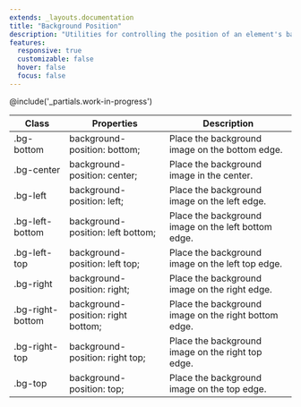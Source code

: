 ```yaml
---
extends: _layouts.documentation
title: "Background Position"
description: "Utilities for controlling the position of an element's background image."
features:
  responsive: true
  customizable: false
  hover: false
  focus: false
---
```


@include('_partials.work-in-progress')

<div class="border-t border-grey-lighter">
    <table class="w-full text-left" style="border-collapse: collapse;">
        <thead>
          <tr>
              <th class="text-sm font-semibold text-grey-darker p-2 bg-grey-lightest">Class</th>
              <th class="text-sm font-semibold text-grey-darker p-2 bg-grey-lightest">Properties</th>
              <th class="text-sm font-semibold text-grey-darker p-2 bg-grey-lightest">Description</th>
          </tr>
        </thead>
        <tbody class="align-baseline">
            <tr>
                <td class="p-2 border-t border-smoke font-mono text-xs text-purple-dark whitespace-no-wrap">.bg-bottom</td>
                <td class="p-2 border-t border-smoke font-mono text-xs text-blue-dark whitespace-no-wrap">background-position: bottom;</td>
                <td class="p-2 border-t border-smoke text-sm text-grey-darker">Place the background image on the bottom edge.</td>
            </tr>
            <tr>
                <td class="p-2 border-t border-smoke-light font-mono text-xs text-purple-dark whitespace-no-wrap">.bg-center</td>
                <td class="p-2 border-t border-smoke-light font-mono text-xs text-blue-dark whitespace-no-wrap">background-position: center;</td>
                <td class="p-2 border-t border-smoke-light text-sm text-grey-darker">Place the background image in the center.</td>
            </tr>
            <tr>
                <td class="p-2 border-t border-smoke-light font-mono text-xs text-purple-dark whitespace-no-wrap">.bg-left</td>
                <td class="p-2 border-t border-smoke-light font-mono text-xs text-blue-dark whitespace-no-wrap">background-position: left;</td>
                <td class="p-2 border-t border-smoke-light text-sm text-grey-darker">Place the background image on the left edge.</td>
            </tr>
            <tr>
                <td class="p-2 border-t border-smoke-light font-mono text-xs text-purple-dark whitespace-no-wrap">.bg-left-bottom</td>
                <td class="p-2 border-t border-smoke-light font-mono text-xs text-blue-dark whitespace-no-wrap">background-position: left bottom;</td>
                <td class="p-2 border-t border-smoke-light text-sm text-grey-darker">Place the background image on the left bottom edge.</td>
            </tr>
            <tr>
                <td class="p-2 border-t border-smoke-light font-mono text-xs text-purple-dark whitespace-no-wrap">.bg-left-top</td>
                <td class="p-2 border-t border-smoke-light font-mono text-xs text-blue-dark whitespace-no-wrap">background-position: left top;</td>
                <td class="p-2 border-t border-smoke-light text-sm text-grey-darker">Place the background image on the left top edge.</td>
            </tr>
            <tr>
                <td class="p-2 border-t border-smoke-light font-mono text-xs text-purple-dark whitespace-no-wrap">.bg-right</td>
                <td class="p-2 border-t border-smoke-light font-mono text-xs text-blue-dark whitespace-no-wrap">background-position: right;</td>
                <td class="p-2 border-t border-smoke-light text-sm text-grey-darker">Place the background image on the right edge.</td>
            </tr>
            <tr>
                <td class="p-2 border-t border-smoke-light font-mono text-xs text-purple-dark whitespace-no-wrap">.bg-right-bottom</td>
                <td class="p-2 border-t border-smoke-light font-mono text-xs text-blue-dark whitespace-no-wrap">background-position: right bottom;</td>
                <td class="p-2 border-t border-smoke-light text-sm text-grey-darker">Place the background image on the right bottom edge.</td>
            </tr>
            <tr>
                <td class="p-2 border-t border-smoke-light font-mono text-xs text-purple-dark whitespace-no-wrap">.bg-right-top</td>
                <td class="p-2 border-t border-smoke-light font-mono text-xs text-blue-dark whitespace-no-wrap">background-position: right top;</td>
                <td class="p-2 border-t border-smoke-light text-sm text-grey-darker">Place the background image on the right top edge.</td>
            </tr>
            <tr>
                <td class="p-2 border-t border-smoke-light font-mono text-xs text-purple-dark whitespace-no-wrap">.bg-top</td>
                <td class="p-2 border-t border-smoke-light font-mono text-xs text-blue-dark whitespace-no-wrap">background-position: top;</td>
                <td class="p-2 border-t border-smoke-light text-sm text-grey-darker">Place the background image on the top edge.</td>
            </tr>
        </tbody>
    </table>
</div>
